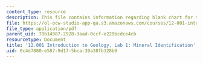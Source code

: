```yaml
---
content_type: resource
description: This file contains information regarding blank chart for minerals.
file: https://ol-ocw-studio-app-qa.s3.amazonaws.com/courses/12-001-introduction-to-geology-fall-2013/0c4d7880e5879d175bca39a38fb328b9_MIT12_001F13_Lab1_Handout.pdf
file_type: application/pdf
parent_uid: 70b14987-2928-3aad-0ccf-e229bcdce4cb
resourcetype: Document
title: '12.001 Introduction to Geology, Lab 1: Mineral Identification'
uid: 0c4d7880-e587-9d17-5bca-39a38fb328b9
---
```

